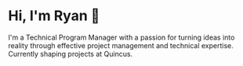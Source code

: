 # Hi, I'm Ryan 👋

I'm a Technical Program Manager with a passion for turning ideas into reality through effective project management and technical expertise. Currently shaping projects at Quincus.
